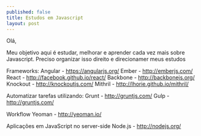 ```yaml
---
published: false
title: Estudos em Javascript
layout: post
---
```

Olá,

Meu objetivo aqui é estudar, melhorar e aprender cada vez mais sobre Javascript. Preciso organizar isso direito e direcionamer meus estudos

Frameworks:
Angular - https://angularjs.org/
Ember - http://emberjs.com/
React - http://facebook.github.io/react/
Backbone - http://backbonejs.org/
Knockout - http://knockoutjs.com/
Mithril - http://lhorie.github.io/mithril/

Automatizar tarefas utilizando:
Grunt - http://gruntjs.com/
Gulp - http://gruntjs.com/

Workflow
Yeoman - http://yeoman.io/

Aplicações em JavaScript no server-side
Node.js - http://nodejs.org/
